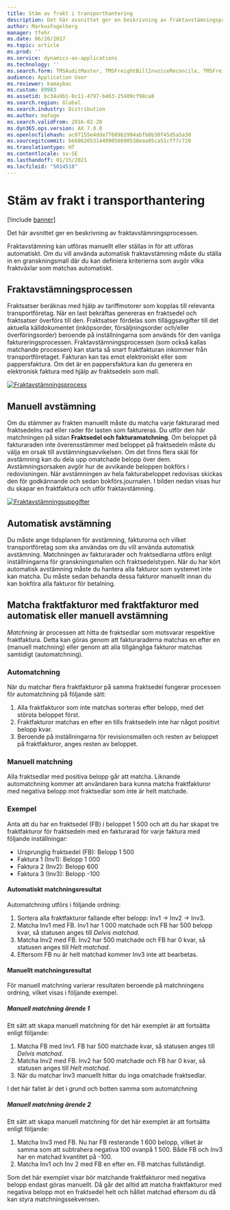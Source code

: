 ```yaml
---
title: Stäm av frakt i transporthantering
description: Det här avsnittet ger en beskrivning av fraktavstämningsprocessen.
author: MarkusFogelberg
manager: tfehr
ms.date: 06/20/2017
ms.topic: article
ms.prod: ''
ms.service: dynamics-ax-applications
ms.technology: ''
ms.search.form: TMSAuditMaster, TMSFreightBillInvoiceReconcile, TMSFreightBillSummary, TMSFreightBillType, TMSFreightMatchReason, TMSFBDetailReconcile, TMSInvoiceTable,TMSInvoiceLineReconcile,TMSReconcileInvoice, TMSFreightBillDetail, TMSFreightBillTypeAssignment, TMSRejectInvoiceLine, TMSMiscellaneousCharge
audience: Application User
ms.reviewer: kamaybac
ms.custom: 89983
ms.assetid: bc34a9b1-0c11-4797-b463-25409cf98ca8
ms.search.region: Global
ms.search.industry: Distribution
ms.author: mafoge
ms.search.validFrom: 2016-02-28
ms.dyn365.ops.version: AX 7.0.0
ms.openlocfilehash: ac07155e4dde77689b1994abfb8b30f45d5a5a30
ms.sourcegitcommit: b6686265314499056690538eaa95ca51cff7c720
ms.translationtype: HT
ms.contentlocale: sv-SE
ms.lasthandoff: 01/15/2021
ms.locfileid: "5014518"
---
```

# <a name="reconcile-freight-in-transportation-management"></a>Stäm av frakt i transporthantering

[!include [banner](../includes/banner.md)]

Det här avsnittet ger en beskrivning av fraktavstämningsprocessen.

Fraktavstämning kan utföras manuellt eller ställas in för att utföras automatiskt. Om du vill använda automatisk fraktavstämning måste du ställa in en granskningsmall där du kan definiera kriterierna som avgör vilka fraktväxlar som matchas automatiskt.

## <a name="the-freight-reconciliation-process"></a>Fraktavstämningsprocessen

Fraktsatser beräknas med hjälp av tariffmotorer som kopplas till relevanta transportföretag. När en last bekräftas genereras en fraktsedel och fraktsatser överförs till den. Fraktsatser fördelas som tilläggsavgifter till det aktuella källdokumentet (inköpsorder, försäljningsorder och/eller överföringsorder) beroende på inställningarna som används för den vanliga faktureringsprocessen. Fraktavstämningsprocessen (som också kallas matchande processen) kan starta så snart fraktfakturan inkommer från transportföretaget. Fakturan kan tas emot elektroniskt eller som pappersfaktura. Om det är en pappersfaktura kan du generera en elektronisk faktura med hjälp av fraktsedeln som mall.

[![Fraktavstämningsprocess](./media/freight-reconcilation-process.jpg)](./media/freight-reconcilation-process.jpg)

## <a name="manual-reconciliation"></a>Manuell avstämning

Om du stämmer av frakten manuellt måste du matcha varje fakturarad med fraktsedelns rad eller rader för lasten som faktureras. Du utför den här matchningen på sidan **Fraktsedel och fakturamatchning**. Om beloppet på fakturaraden inte överensstämmer med beloppet på fraktsedeln måste du välja en orsak till avstämningsavvikelsen. Om det finns flera skäl för avstämning kan du dela upp omatchade belopp över dem. Avstämningsorsaken avgör hur de avvikande beloppen bokförs i redovisningen. När avstämningen av hela fakturabeloppet redovisas skickas den för godkännande och sedan bokförs.journalen. I bilden nedan visas hur du skapar en fraktfaktura och utför fraktavstämning.

[![Fraktavstämningsuppgifter](./media/processflowforfreightreconciliation.jpg)](./media/processflowforfreightreconciliation.jpg)

## <a name="automatic-reconciliation"></a>Automatisk avstämning

Du måste ange tidsplanen för avstämning, fakturorna och vilket transportföretag som ska användas om du vill använda automatisk avstämning. Matchningen av fakturarader och fraktsedlarna utförs enligt inställningarna för granskningsmallen och fraktsedelstypen. När du har kört automatisk avstämning måste du hantera alla fakturor som systemet inte kan matcha. Du måste sedan behandla dessa fakturor manuellt innan du kan bokföra alla fakturor för betalning.

## <a name="match-freight-bills-with-freight-invoices-using-automatic-or-manual-reconciliation"></a>Matcha fraktfakturor med fraktfakturor med automatisk eller manuell avstämning

*Matchning* är processen att hitta de fraktsedlar som motsvarar respektive fraktfaktura. Detta kan göras genom att fakturaraderna matchas en efter en (manuell matchning) eller genom att alla tillgängliga fakturor matchas samtidigt (automatchning).

### <a name="auto-matching"></a>Automatchning

När du matchar flera fraktfakturor på samma fraktsedel fungerar processen för automatchning på följande sätt:

1. Alla fraktfakturor som inte matchas sorteras efter belopp, med det största beloppet först.
1. Fraktfakturor matchas en efter en tills fraktsedeln inte har något positivt belopp kvar.
1. Beroende på inställningarna för revisionsmallen och resten av beloppet på fraktfakturor, anges resten av beloppet.

### <a name="manual-matching"></a>Manuell matchning

Alla fraktsedlar med positiva belopp går att matcha. Liknande automatchning kommer att användaren bara kunna matcha fraktfakturor med negativa belopp mot fraktsedlar som inte är helt matchade.

### <a name="example"></a>Exempel

Anta att du har en fraktsedel (FB) i beloppet 1 500 och att du har skapat tre fraktfakturor för fraktsedeln med en fakturarad för varje faktura med följande inställningar:

- Ursprunglig fraktsedel (FB): Belopp 1 500
- Faktura 1 (Inv1): Belopp 1 000
- Faktura 2 (Inv2): Belopp 600
- Faktura 3 (Inv3): Belopp -100

#### <a name="automatic-matching-result"></a>Automatiskt matchningsresultat

Automatchning utförs i följande ordning:

1. Sortera alla fraktfakturor fallande efter belopp: Inv1 -> Inv2 -> Inv3.
1. Matcha Inv1 med FB. Inv1 har 1 000 matchade och FB har 500 belopp kvar, så statusen anges till *Delvis matchad*.
1. Matcha Inv2 med FB. Inv2 har 500 matchade och FB har 0 kvar, så statusen anges till *Helt matchad*.
1. Eftersom FB nu är helt matchad kommer Inv3 inte att bearbetas.

#### <a name="manual-matching-result"></a>Manuellt matchningsresultat

För manuell matchning varierar resultaten beroende på matchningens ordning, vilket visas i följande exempel.

##### <a name="manual-matching-case-1"></a>Manuell matchning ärende 1

Ett sätt att skapa manuell matchning för det här exemplet är att fortsätta enligt följande:

1. Matcha FB med Inv1. FB har 500 matchade kvar, så statusen anges till *Delvis matchad*.
1. Matcha Inv2 med FB. Inv2 har 500 matchade och FB har 0 kvar, så statusen anges till *Helt matchad*.
1. När du matchar Inv3 manuellt hittar du inga omatchade fraktsedlar.

I det här fallet är det i grund och botten samma som automatchning

##### <a name="manual-matching-case-2"></a>Manuell matchning ärende 2

Ett sätt att skapa manuell matchning för det här exemplet är att fortsätta enligt följande:

1. Matcha Inv3 med FB. Nu har FB resterande 1 600 belopp, vilket är samma som att subtrahera negativa 100 ovanpå 1 500. Både FB och Inv3 har en matchad kvantitet på -100.
1. Matcha Inv1 och Inv 2 med FB en efter en. FB matchas fullständigt.

Som det här exemplet visar bör matchande fraktfakturor med negativa belopp endast göras manuellt. Då går det alltid att matcha fraktfakturor med negativa belopp mot en fraktsedel helt och hållet matchad eftersom du då kan styra matchningssekvensen.
